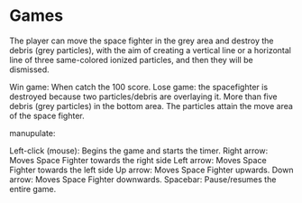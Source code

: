 # Games
The player can move the space fighter in the grey area and destroy the debris (grey particles), with the aim of creating a vertical line or a horizontal line of three same-colored ionized particles, and then they will be dismissed.

Win game: When catch the 100 score.
Lose game: the spacefighter is destroyed because two particles/debris are overlaying it.
More than five debris (grey particles) in the bottom area.
The particles attain the move area of the space fighter.

manupulate:

Left-click (mouse): Begins the game and starts the timer.
Right arrow: Moves Space Fighter towards the right side
Left arrow: Moves Space Fighter towards the left side
Up arrow: Moves Space Fighter upwards.
Down arrow: Moves Space Fighter downwards.
Spacebar: Pause/resumes the entire game.
